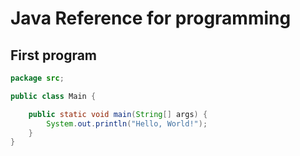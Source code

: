 # Java Reference for programming

## First program
```Java
package src;

public class Main {

    public static void main(String[] args) {
        System.out.println("Hello, World!");
    }
}
```
